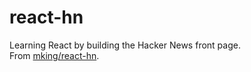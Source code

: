 # react-hn

Learning React by building the Hacker News front page.  
From [mking/react-hn](https://github.com/mking/react-hn).
